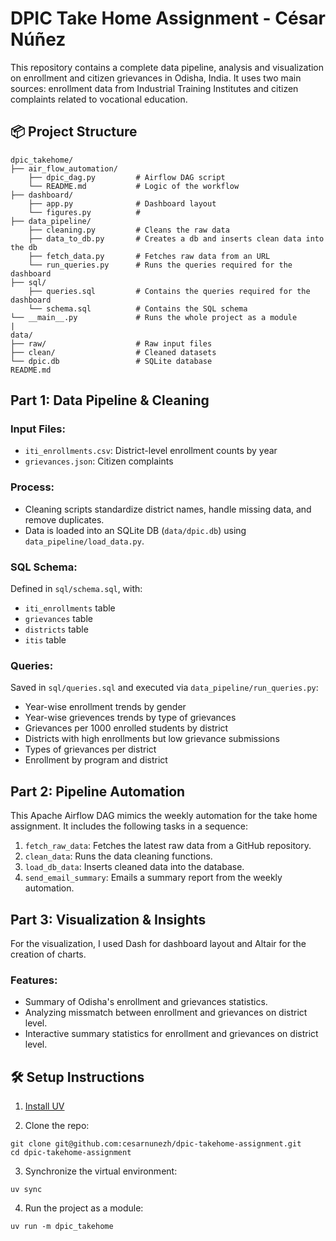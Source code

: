 # DPIC Take Home Assignment - César Núñez

This repository contains a complete data pipeline, analysis and visualization on enrollment and citizen grievances in Odisha, India. It uses two main sources: enrollment data from Industrial Training Institutes  and citizen complaints related to vocational education.


## 📦 Project Structure
```
dpic_takehome/ 
├── air_flow_automation/
    ├── dpic_dag.py         # Airflow DAG script
    └── README.md           # Logic of the workflow
├── dashboard/
    ├── app.py              # Dashboard layout
    └── figures.py          # 
├── data_pipeline/          
    ├── cleaning.py         # Cleans the raw data
    ├── data_to_db.py       # Creates a db and inserts clean data into the db
    ├── fetch_data.py       # Fetches raw data from an URL
    └── run_queries.py      # Runs the queries required for the dashboard
├── sql/
    ├── queries.sql         # Contains the queries required for the dashboard
    └── schema.sql          # Contains the SQL schema
└── __main__.py             # Runs the whole project as a module
|
data/ 
├── raw/                    # Raw input files  
├── clean/                  # Cleaned datasets  
└── dpic.db                 # SQLite database 
README.md                   
```

## **Part 1: Data Pipeline & Cleaning**

### Input Files:
- `iti_enrollments.csv`: District-level enrollment counts by year
- `grievances.json`: Citizen complaints 

### Process:
- Cleaning scripts standardize district names, handle missing data, and remove duplicates.
- Data is loaded into an SQLite DB (`data/dpic.db`) using `data_pipeline/load_data.py`.

### SQL Schema:
Defined in `sql/schema.sql`, with:
- `iti_enrollments` table
- `grievances` table
- `districts` table
- `itis` table

### Queries:
Saved in `sql/queries.sql` and executed via `data_pipeline/run_queries.py`:
- Year-wise enrollment trends by gender
- Year-wise grievences trends by type of grievances
- Grievances per 1000 enrolled students by district
- Districts with high enrollments but low grievance submissions
- Types of grievances per district
- Enrollment by program and district

## **Part 2: Pipeline Automation**

This Apache Airflow DAG mimics the weekly automation for the take home assignment. It includes the following tasks in a sequence:
1. `fetch_raw_data`: Fetches the latest raw data from a GitHub repository.
2. `clean_data`: Runs the data cleaning functions.
3. `load_db_data`: Inserts cleaned data into the database.
4. `send_email_summary`: Emails a summary report from the weekly automation.


## **Part 3: Visualization & Insights**

For the visualization, I used Dash for dashboard layout and Altair for the creation of charts.  

### Features:
- Summary of Odisha's enrollment and grievances statistics.
- Analyzing missmatch between enrollment and grievances on district level.
- Interactive summary statistics for enrollment and grievances on district level.


## 🛠️ Setup Instructions

1. [Install UV](https://docs.astral.sh/uv/getting-started/installation/)

2. Clone the repo:
```
git clone git@github.com:cesarnunezh/dpic-takehome-assignment.git
cd dpic-takehome-assignment
```
3. Synchronize the virtual environment:
```
uv sync
```
4. Run the project as a module:
```
uv run -m dpic_takehome
```
